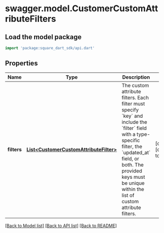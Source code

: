 # swagger.model.CustomerCustomAttributeFilters

## Load the model package
```dart
import 'package:square_dart_sdk/api.dart'
```

## Properties
Name | Type | Description | Notes
------------ | ------------- | ------------- | -------------
**filters** | [**List&lt;CustomerCustomAttributeFilter&gt;**](CustomerCustomAttributeFilter.md) | The custom attribute filters. Each filter must specify &#x60;key&#x60; and include the &#x60;filter&#x60; field with a type-specific filter, the &#x60;updated_at&#x60; field, or both. The provided keys must be unique within the list of custom attribute filters. | [optional] [default to []]

[[Back to Model list]](../README.md#documentation-for-models) [[Back to API list]](../README.md#documentation-for-api-endpoints) [[Back to README]](../README.md)

